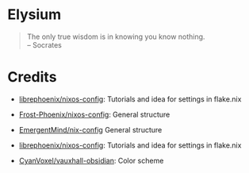 # Elysium

> The only true wisdom is in knowing you know nothing.   
> – Socrates



# Credits
- [librephoenix/nixos-config](https://github.com/librephoenix/nixos-config): Tutorials and idea for settings in flake.nix

- [Frost-Phoenix/nixos-config](https://github.com/Frost-Phoenix/nixos-config): General structure

- [EmergentMind/nix-config](https://github.com/EmergentMind/nix-config) General structure

- [librephoenix/nixos-config](https://github.com/librephoenix/nixos-config): Tutorials and idea for settings in flake.nix

- [CyanVoxel/vauxhall-obsidian](https://github.com/CyanVoxel/vauxhall-obsidian): Color scheme
